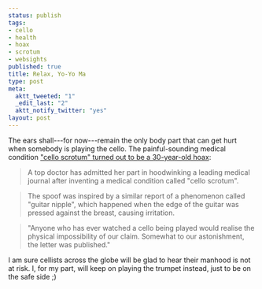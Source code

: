 ```yaml
--- 
status: publish
tags: 
- cello
- health
- hoax
- scrotum
- websights
published: true
title: Relax, Yo-Yo Ma
type: post
meta: 
  aktt_tweeted: "1"
  _edit_last: "2"
  aktt_notify_twitter: "yes"
layout: post
---
```

The ears shall---for now---remain the only body part that can get hurt when somebody is playing the cello. The painful-sounding medical condition <a href="http://news.bbc.co.uk/2/hi/health/7853564.stm">"cello scrotum" turned out to be a 30-year-old hoax</a>:

<blockquote>A top doctor has admitted her part in hoodwinking a leading medical journal after inventing a medical condition called "cello scrotum".</blockquote>

<blockquote>
The spoof was inspired by a similar report of a phenomenon called "guitar nipple", which happened when the edge of the guitar was pressed against the breast, causing irritation.
</blockquote>

<blockquote>"Anyone who has ever watched a cello being played would realise the physical impossibility of our claim. Somewhat to our astonishment, the letter was published."</blockquote>

I am sure cellists across the globe will be glad to hear their manhood is not at risk. I, for my part, will keep on playing the trumpet instead, just to be on the safe side ;)
